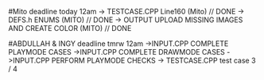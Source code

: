 #Mito deadline today 12am
-> TESTCASE.CPP Line160 (Mito) // DONE
-> DEFS.h ENUMS (MITO) // DONE 
-> OUTPUT UPLOAD MISSING IMAGES AND CREATE COLOR (MITO)  // DONE


#ABDULLAH & INGY   deadline tmrw 12am
->INPUT.CPP COMPLETE PLAYMODE CASES 
->INPUT.CPP COMPLETE DRAWMODE CASES 
->INPUT.CPP PERFORM PLAYMODE CHECKS 
-> TESTCASE.CPP  test case 3 / 4
